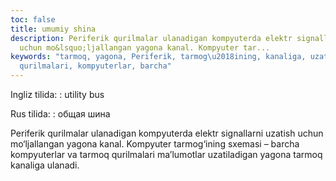 ```yaml
---
toc: false
title: umumiy shina
description: Periferik qurilmalar ulanadigan kompyuterda elektr signallarni uzatish
  uchun mo&lsquo;ljallangan yagona kanal. Kompyuter tar...
keywords: "tarmoq, yagona, Periferik, tarmog\u2018ining, kanaliga, uzatiladigan, ma\u2019lumotlar,
  qurilmalari, kompyuterlar, barcha"
---
```


Ingliz tilida:
:   utility bus

Rus tilida:
:   общая шина

Periferik qurilmalar ulanadigan kompyuterda elektr signallarni uzatish uchun mo‘ljallangan yagona kanal. Kompyuter tarmog‘ining sxemasi – barcha kompyuterlar va tarmoq qurilmalari ma’lumotlar uzatiladigan yagona tarmoq kanaliga ulanadi.